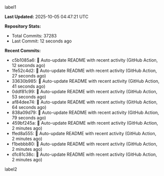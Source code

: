 
label1 
<!-- ACTIVITY_START -->
**Last Updated:** 2025-10-05 04:47:21 UTC

**Repository Stats:**
- Total Commits: 37283
- Last Commit: 12 seconds ago

**Recent Commits:**
- c5b1085a6: 🤖 Auto-update README with recent activity (GitHub Action, 12 seconds ago)
- 1fe52c4d2: 🤖 Auto-update README with recent activity (GitHub Action, 27 seconds ago)
- 33630b985: 🤖 Auto-update README with recent activity (GitHub Action, 41 seconds ago)
- 0ddf81c99: 🤖 Auto-update README with recent activity (GitHub Action, 53 seconds ago)
- af84dee74: 🤖 Auto-update README with recent activity (GitHub Action, 64 seconds ago)
- 838a09d79: 🤖 Auto-update README with recent activity (GitHub Action, 79 seconds ago)
- 459bf245a: 🤖 Auto-update README with recent activity (GitHub Action, 2 minutes ago)
- ffed8a555: 🤖 Auto-update README with recent activity (GitHub Action, 2 minutes ago)
- f1bebbb80: 🤖 Auto-update README with recent activity (GitHub Action, 2 minutes ago)
- d1c81c38c: 🤖 Auto-update README with recent activity (GitHub Action, 2 minutes ago)
<!-- ACTIVITY_END -->

label2
